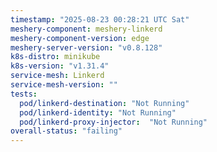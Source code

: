 ```yaml
---
timestamp: "2025-08-23 00:28:21 UTC Sat"
meshery-component: meshery-linkerd
meshery-component-version: edge
meshery-server-version: "v0.8.128"
k8s-distro: minikube
k8s-version: "v1.31.4"
service-mesh: Linkerd
service-mesh-version: ""
tests:
  pod/linkerd-destination: "Not Running"
  pod/linkerd-identity: "Not Running"
  pod/linkerd-proxy-injector:  "Not Running"
overall-status: "failing"
---
```

